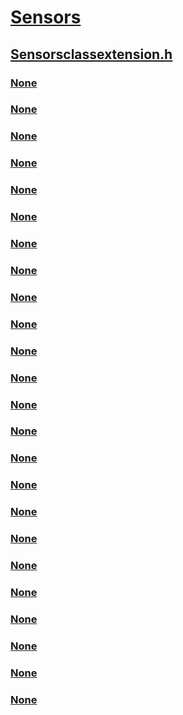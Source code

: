 # [Sensors](../_sensors/index.md)
## [Sensorsclassextension.h](index.md)
### [None](../sensorsclassextension/ne-sensorsclassextension-location_desired_accuracy.md)
### [None](../sensorsclassextension/ne-sensorsclassextension-magnetometeraccuracy.md)
### [None](../sensorsclassextension/ne-sensorsclassextension-__midl___midl_itf_windowssensorclassextension_0000_0000_0001.md)
### [None](../sensorsclassextension/ne-sensorsclassextension-__midl___midl_itf_windowssensorclassextension_0000_0000_0002.md)
### [None](../sensorsclassextension/nf-sensorsclassextension-isensorclassextension-cleanupfile.md)
### [None](../sensorsclassextension/nf-sensorsclassextension-isensorclassextension-initialize.md)
### [None](../sensorsclassextension/nf-sensorsclassextension-isensorclassextension-postevent.md)
### [None](../sensorsclassextension/nf-sensorsclassextension-isensorclassextension-poststatechange.md)
### [None](../sensorsclassextension/nf-sensorsclassextension-isensorclassextension-processiocontrol.md)
### [None](../sensorsclassextension/nf-sensorsclassextension-isensorclassextension-uninitialize.md)
### [None](../sensorsclassextension/nf-sensorsclassextension-isensordriver-onclientconnect.md)
### [None](../sensorsclassextension/nf-sensorsclassextension-isensordriver-onclientdisconnect.md)
### [None](../sensorsclassextension/nf-sensorsclassextension-isensordriver-onclientsubscribetoevents.md)
### [None](../sensorsclassextension/nf-sensorsclassextension-isensordriver-onclientunsubscribefromevents.md)
### [None](../sensorsclassextension/nf-sensorsclassextension-isensordriver-ongetdatafields.md)
### [None](../sensorsclassextension/nf-sensorsclassextension-isensordriver-ongetproperties.md)
### [None](../sensorsclassextension/nf-sensorsclassextension-isensordriver-ongetsupporteddatafields.md)
### [None](../sensorsclassextension/nf-sensorsclassextension-isensordriver-ongetsupportedevents.md)
### [None](../sensorsclassextension/nf-sensorsclassextension-isensordriver-ongetsupportedproperties.md)
### [None](../sensorsclassextension/nf-sensorsclassextension-isensordriver-ongetsupportedsensorobjects.md)
### [None](../sensorsclassextension/nf-sensorsclassextension-isensordriver-onprocesswpdmessage.md)
### [None](../sensorsclassextension/nf-sensorsclassextension-isensordriver-onsetproperties.md)
### [None](../sensorsclassextension/nn-sensorsclassextension-isensorclassextension.md)
### [None](../sensorsclassextension/nn-sensorsclassextension-isensordriver.md)
